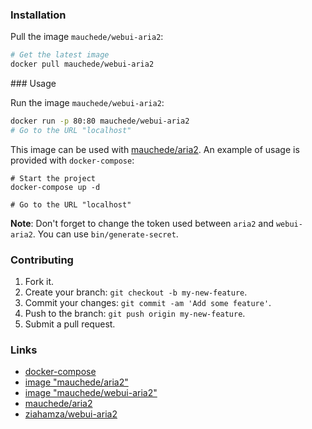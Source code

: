 ### Installation

Pull the image `mauchede/webui-aria2`:

```bash
# Get the latest image
docker pull mauchede/webui-aria2
```

### Usage

Run the image `mauchede/webui-aria2`:

```bash
docker run -p 80:80 mauchede/webui-aria2
# Go to the URL "localhost"
```

This image can be used with [mauchede/aria2](https://github.com/mauchede/aria2). An example of usage is provided with `docker-compose`:

```
# Start the project
docker-compose up -d

# Go to the URL "localhost"
```

__Note__: Don't forget to change the token used between `aria2` and `webui-aria2`. You can use `bin/generate-secret`.

### Contributing

1. Fork it.
2. Create your branch: `git checkout -b my-new-feature`.
3. Commit your changes: `git commit -am 'Add some feature'`.
4. Push to the branch: `git push origin my-new-feature`.
5. Submit a pull request.

### Links

* [docker-compose](https://docs.docker.com/compose/)
* [image "mauchede/aria2"](https://hub.docker.com/r/mauchede/aria2/)
* [image "mauchede/webui-aria2"](https://hub.docker.com/r/mauchede/webui-aria2/)
* [mauchede/aria2](https://hub.docker.com/r/mauchede/aria2/)
* [ziahamza/webui-aria2](https://github.com/ziahamza/webui-aria2)
